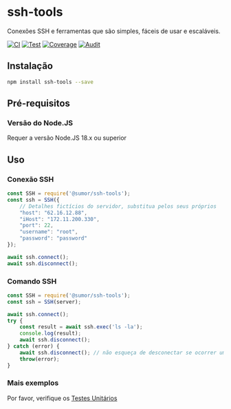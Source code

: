 # ssh-tools
Conexões SSH e ferramentas que são simples, fáceis de usar e escaláveis.

[![CI](https://github.com/sumor-cloud/ssh-tools/actions/workflows/ci.yml/badge.svg)](https://github.com/sumor-cloud/ssh-tools/actions/workflows/ci.yml)
[![Test](https://github.com/sumor-cloud/ssh-tools/actions/workflows/ut.yml/badge.svg)](https://github.com/sumor-cloud/ssh-tools/actions/workflows/ut.yml)
[![Coverage](https://github.com/sumor-cloud/ssh-tools/actions/workflows/coverage.yml/badge.svg)](https://github.com/sumor-cloud/ssh-tools/actions/workflows/coverage.yml)
[![Audit](https://github.com/sumor-cloud/ssh-tools/actions/workflows/audit.yml/badge.svg)](https://github.com/sumor-cloud/ssh-tools/actions/workflows/audit.yml)

## Instalação
```bash
npm install ssh-tools --save
```

## Pré-requisitos

### Versão do Node.JS
Requer a versão Node.JS 18.x ou superior

## Uso

### Conexão SSH
```javascript
const SSH = require('@sumor/ssh-tools');
const ssh = SSH({
    // Detalhes fictícios do servidor, substitua pelos seus próprios
    "host": "62.16.12.88",
    "iHost": "172.11.200.330",
    "port": 22,
    "username": "root",
    "password": "password"
});

await ssh.connect();
await ssh.disconnect();
```

### Comando SSH
```javascript
const SSH = require('@sumor/ssh-tools');
const ssh = SSH(server);

await ssh.connect();
try {
    const result = await ssh.exec('ls -la');
    console.log(result);
    await ssh.disconnect();
} catch (error) {
    await ssh.disconnect(); // não esqueça de desconectar se ocorrer um erro
    throw(error);
}
```

### Mais exemplos
Por favor, verifique os [Testes Unitários](https://github.com/sumor-cloud/ssh-tools/tree/main/test)